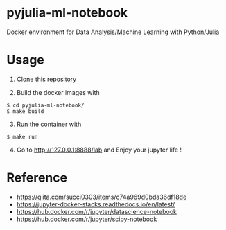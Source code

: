 # pyjulia-ml-notebook

Docker environment for Data Analysis/Machine Learning with Python/Julia

# Usage

1. Clone this repository

2. Build the docker images with

```
$ cd pyjulia-ml-notebook/
$ make build
```

3. Run the container with

```
$ make run
```

4. Go to http://127.0.0.1:8888/lab and Enjoy your jupyter life !

# Reference

- https://qiita.com/succi0303/items/c74a969d0bda36df18de
- https://jupyter-docker-stacks.readthedocs.io/en/latest/
- https://hub.docker.com/r/jupyter/datascience-notebook
- https://hub.docker.com/r/jupyter/scipy-notebook
